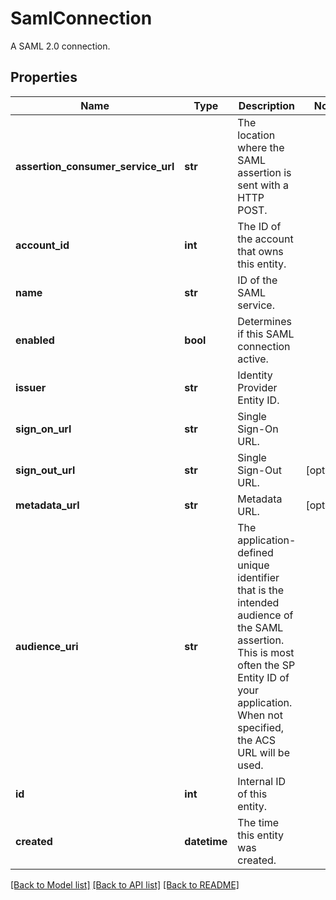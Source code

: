 # SamlConnection

A SAML 2.0 connection.
## Properties
Name | Type | Description | Notes
------------ | ------------- | ------------- | -------------
**assertion_consumer_service_url** | **str** | The location where the SAML assertion is sent with a HTTP POST. | 
**account_id** | **int** | The ID of the account that owns this entity. | 
**name** | **str** | ID of the SAML service. | 
**enabled** | **bool** | Determines if this SAML connection active. | 
**issuer** | **str** | Identity Provider Entity ID. | 
**sign_on_url** | **str** | Single Sign-On URL. | 
**sign_out_url** | **str** | Single Sign-Out URL. | [optional] 
**metadata_url** | **str** | Metadata URL. | [optional] 
**audience_uri** | **str** | The application-defined unique identifier that is the intended audience of the SAML assertion. This is most often the SP Entity ID of your application. When not specified, the ACS URL will be used.  | 
**id** | **int** | Internal ID of this entity. | 
**created** | **datetime** | The time this entity was created. | 

[[Back to Model list]](../README.md#documentation-for-models) [[Back to API list]](../README.md#documentation-for-api-endpoints) [[Back to README]](../README.md)


